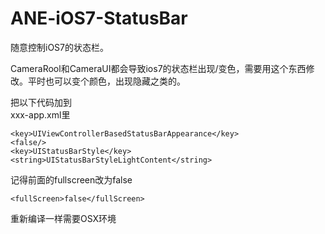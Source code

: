 ANE-iOS7-StatusBar
==================

随意控制iOS7的状态栏。  

CameraRool和CameraUI都会导致ios7的状态栏出现/变色，需要用这个东西修改。平时也可以变个颜色，出现隐藏之类的。

把以下代码加到  
xxx-app.xml<iPhone><InfoAdditions>里  
```
<key>UIViewControllerBasedStatusBarAppearance</key>
<false/>
<key>UIStatusBarStyle</key>
<string>UIStatusBarStyleLightContent</string>
```

记得前面的fullscreen改为false  

```
<fullScreen>false</fullScreen>
```

重新编译一样需要OSX环境
